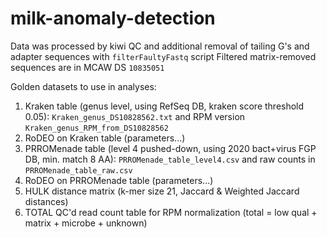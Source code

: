 # milk-anomaly-detection

Data was processed by kiwi QC and additional removal of tailing G's and adapter sequences with `filterFaultyFastq` script
Filtered matrix-removed sequences are in MCAW DS `10835051`

Golden datasets to use in analyses:

1. Kraken table (genus level, using RefSeq DB, kraken score threshold 0.05): `Kraken_genus_DS10828562.txt` and RPM version `Kraken_genus_RPM_from_DS10828562`
2. RoDEO on Kraken table (parameters...)
3. PRROMenade table (level 4 pushed-down, using 2020 bact+virus FGP DB, min. match 8 AA): `PRROMenade_table_level4.csv` and raw counts in `PRROMenade_table_raw.csv`
4. RoDEO on PRROMenade table (parameters...)
5. HULK distance matrix (k-mer size 21, Jaccard & Weighted Jaccard distances)
6. TOTAL QC'd read count table for RPM normalization  (total = low qual + matrix + microbe + unknown)
